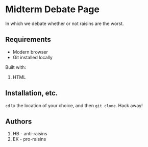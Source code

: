 # Midterm Debate Page
In which we debate whether or not raisins are the worst.

## Requirements
- Modern browser
- Git installed locally 

Built with: 
1. HTML

## Installation, etc. 
`cd` to the location of your choice, and then `git clone`. Hack away! 

## Authors 
1. HB - anti-raisins
2. EK - pro-raisins